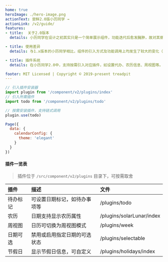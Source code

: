 ```yaml
---
home: true
heroImage: ./hero-image.png
actionText: 尝鲜2.0版小历同学 →
actionLink: /v2/guide/
features:
- title:  关于2.0版本
  details: 小历同学在设计之初其实只是一个简单展示组件，功能迭代后愈发臃肿，故对其做了重构，就基础功能而言组件体积减少达70%。

- title: 使用差异
  details: 与1.x版本的小历同学相比，组件的引入方式及功能调用上均发生了较大的变化（如部分方法名及入参），对于新项目建议采用2.0。

- title: 插件系统
  details: 在小历同学2.0中，支持按需引入对应插件，如设置代办、农历信息、周视图等。

footer: MIT Licensed | Copyright © 2019-present treadpit
---
```


``` js {2,4,7}
// 引入插件安装器
import plugin from '/component/v2/plugins/index'
// 引入所需插件
import todo from '/component/v2/plugins/todo'

// 按需安装插件，支持链式调用
plugin.use(todo)

Page({
  data: {
    calendarConfig: {
      theme: 'elegant'
    }
  }
})

```

#### 插件一览表

> 插件位于 `/src/component/v2/plugins` 目录下，可按需取舍

|插件|描述|文件|
|:--|:--|:--|
|待办标记|可设置日期标记，如待办事项等|/plugins/todo|
|农历|日期支持显示农历属性|/plugins/solarLunar/index|
|周视图|日历可切换为周视图模式|/plugins/week|
|日期可选|禁用或启用指定日期的可选状态|/plugins/selectable|
|节假日|显示节假日信息，可自定义|/plugins/holidays/index|
